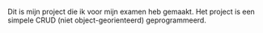 Dit is mijn project die ik voor mijn examen heb gemaakt. Het project is een simpele CRUD (niet object-georienteerd) geprogrammeerd.